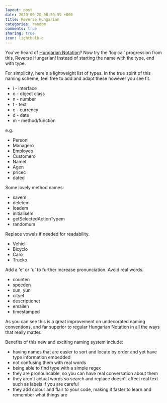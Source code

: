 ```yaml
---
layout: post
date: 2020-09-20 08:59:59 +000
title: Reverse Hungarian
categories: random
comments: true
sharing: true
icon: lightbulb-o
---
```

You've heard of [Hungarian Notation](https://en.wikipedia.org/wiki/Hungarian_notation)? Now try the 'logical' progression from this, Reverse Hungarian! Instead of starting the name with the type, end with type.

For simplicity, here's a lightweight list of types. In the true spirit of this naming scheme, feel free to add and adapt these however you see fit.

* i - interface
* o - object class
* n - number
* t - text
* c - currency
* d - date
* m - method/function

e.g.

* Personi
* Managero
* Employeo
* Customero
* Namet
* Agen
* pricec
* dated

Some lovely method names:
* savem
* deletem
* loadem
* initialisem
* getSelectedActionTypem
* randomum

Replace vowels if needed for readability.

* Vehicli
* Bicyclo
* Caro
* Trucko

Add a 'e' or 'u' to further increase pronunciation. Avoid real words.

* counten
* speeden
* xun, yun
* cityet
* descriptionet
* emailen
* timestamped


As you can see this is a great improvement on undecorated naming conventions, and far superior to regular Hungarian Notation in all the ways that really matter. 

Benefits of this new and exciting naming system include:
* having names that are easier to sort and locate by order and yet have type information embedded
* not confusing them with real words
* being able to find type with a simple regex
* they are pronouncable, so you can have real conversation about them
* they aren't actual words so search and replace doesn't affect real text such as labels if you are careful
* they add colour and flair to your code, making it faster to learn and remember what things are

